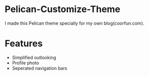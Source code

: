 # Pelican-Customize-Theme

I made this Pelican theme specially for my own blog(coorfun.com). 

# Features
- Simplified outlooking
- Profile photo
- Seperated navigation bars


